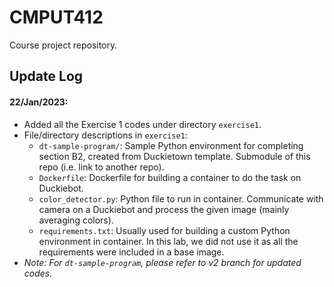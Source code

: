 # CMPUT412
Course project repository.

## Update Log
#### 22/Jan/2023:
- Added all the Exercise 1 codes under directory `exercise1`.
- File/directory descriptions in `exercise1`:
	- `dt-sample-program/`: Sample Python environment for completing section B2, created from Duckietown template. Submodule of this repo (i.e. link to another repo).
	- `Dockerfile`: Dockerfile for building a container to do the task on Duckiebot.
	- `color_detector.py`: Python file to run in container. Communicate with camera on a Duckiebot and process the given image (mainly averaging colors).
	- `requirements.txt`: Usually used for building a custom Python environment in container. In this lab, we did not use it as all the requirements were included in a base image.
- *Note: For `dt-sample-program`, please refer to v2 branch for updated codes.*
